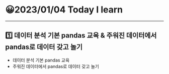 # 😀2023/01/04 Today I learn
-------------------------
## 1️⃣ 데이터 분석 기본 pandas 교육 & 주워진 데이터에서 pandas로 데이터 갖고 놀기
  
  * 데이터 분석 기본 pandas 교육
  * 주워진 데이터에서 pandas로 데이터 갖고 놀기
